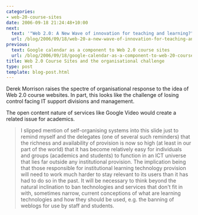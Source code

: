 ```yaml
---
categories:
- web-20-course-sites
date: 2006-09-18 21:24:48+10:00
next:
  text: '"Web 2.0: A New Wave of innovation for teaching and learning?"'
  url: /blog/2006/09/18/web-20-a-new-wave-of-innovation-for-teaching-and-learning/
previous:
  text: Google calendar as a component to Web 2.0 course sites
  url: /blog/2006/09/18/google-calendar-as-a-component-to-web-20-course-sites/
title: Web 2.0 Course Sites and the organisational challenge
type: post
template: blog-post.html
---
```

Derek Morrison raises the spectre of organisational response to the idea of Web 2.0 course websites. In part, this looks like the challenge of losing control facing IT support divisions and management.

The open content nature of services like Google Video would create a related issue for academics.

> I slipped mention of self-organising systems into this slide just to remind myself and the delegates (one of several such reminders) that the richness and availability of provision is now so high (at least in our part of the world) that it has become relatively easy for individuals and groups (academics and students) to function in an ICT universe that lies far outside any institutional provision. The implication being that those responsible for institutional learning technology provision will need to work much harder to stay relevant to its users than it has had to do so in the past. It will be necessary to think beyond the natural inclination to ban technologies and services that don't fit in with, sometimes narrow, current conceptions of what are learning technologies and how they should be used, e.g. the banning of weblogs for use by staff and students.
